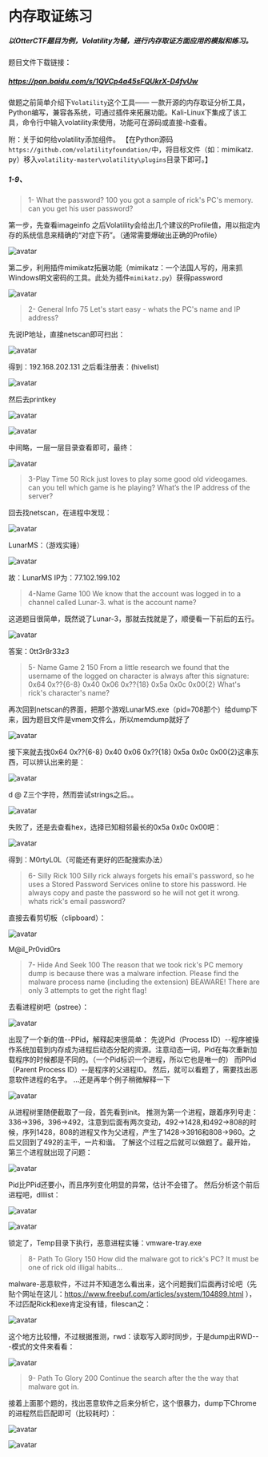 # 内存取证练习

##### 以OtterCTF题目为例，Volatility为辅，进行内存取证方面应用的模拟和练习。

题目文件下载链接：
##### https://pan.baidu.com/s/1QVCp4a45sFQUkrX-D4fvUw

做题之前简单介绍下```Volatility```这个工具——
一款开源的内存取证分析工具，Python编写，兼容各系统，可通过插件来拓展功能。Kali-Linux下集成了该工具，命令行中输入volatility来使用，功能可在源码或直接-h查看。

附：关于如何给volatility添加组件。
【在Python源码```https://github.com/volatilityfoundation/```中，将目标文件（如：mimikatz. py）移入```volatility-master\volatility\plugins```目录下即可。】

##### 1-9、

>1- What the password? 100
you got a sample of rick's PC's memory. can you get his user password? 

第一步，先查看imageinfo
之后Volatility会给出几个建议的Profile值，用以指定内存的系统信息来精确的“对症下药”。（通常需要爆破出正确的Profile）

![avatar](https://k1ng0fic3.github.io/images/neicun1.png)

第二步，利用插件mimikatz拓展功能（mimikatz：一个法国人写的，用来抓Windows明文密码的工具。此处为插件```mimikatz.py```）获得password

![avatar](https://k1ng0fic3.github.io/images/neicun2.png)

<!-- more -->

>2- General Info 75
Let's start easy - whats the PC's name and IP address?

先说IP地址，直接netscan即可扫出：

![avatar](https://k1ng0fic3.github.io/images/neicun3.png)

得到：192.168.202.131
之后看注册表：(hivelist)

![avatar](https://k1ng0fic3.github.io/images/neicun4.png)

然后去printkey

![avatar](https://k1ng0fic3.github.io/images/neicun5.png)

![avatar](https://k1ng0fic3.github.io/images/neicun6.png)

中间略，一层一层目录查看即可，最终：

![avatar](https://k1ng0fic3.github.io/images/neicun7.png)

>3-Play Time 50
Rick just loves to play some good old videogames. can you tell which game is he playing? What’s the IP address of the server?

回去找netscan，在进程中发现：

![avatar](https://k1ng0fic3.github.io/images/neicun8.png)

LunarMS：（游戏实锤）

![avatar](https://k1ng0fic3.github.io/images/neicun9.png)

故：LunarMS IP为：77.102.199.102

>4-Name Game 100
We know that the account was logged in to a channel called Lunar-3. what is the account name?

这道题目很简单，既然说了Lunar-3，那就去找就是了，顺便看一下前后的五行。

![avatar](https://k1ng0fic3.github.io/images/neicun10.png)

答案：0tt3r8r33z3

>5- Name Game 2 150
From a little research we found that the username of the logged on character is always after this signature: 0x64 0x??{6-8} 0x40 0x06 0x??{18} 0x5a 0x0c 0x00{2} What's rick's character's name? 

再次回到netscan的界面，把那个游戏LunarMS.exe（pid=708那个）给dump下来，因为题目文件是vmem文件么，所以memdump就好了

![avatar](https://k1ng0fic3.github.io/images/neicun11.png)

接下来就去找0x64 0x??{6-8} 0x40 0x06 0x??{18} 0x5a 0x0c 0x00{2}这串东西，可以辨认出来的是：

![avatar](https://k1ng0fic3.github.io/images/neicun12.png)

d @ Z三个字符，然而尝试strings之后。。

![avatar](https://k1ng0fic3.github.io/images/neicun13.png)

失败了，还是去查看hex，选择已知相邻最长的0x5a 0x0c 0x00吧：

![avatar](https://k1ng0fic3.github.io/images/neicun14.png)

得到：M0rtyL0L（可能还有更好的匹配搜索办法）

>6- Silly Rick 100
Silly rick always forgets his email's password, so he uses a Stored Password Services online to store his password. He always copy and paste the password so he will not get it wrong. whats rick's email password?
 
直接去看剪切板（clipboard）：

![avatar](https://k1ng0fic3.github.io/images/neicun15.png)

M@il_Pr0vid0rs

>7- Hide And Seek 100
The reason that we took rick's PC memory dump is because there was a malware infection. Please find the malware process name (including the extension)
BEAWARE! There are only 3 attempts to get the right flag!

去看进程树吧（pstree）：

![avatar](https://k1ng0fic3.github.io/images/neicun16.png)

出现了一个新的值--PPid，解释起来很简单：
先说Pid（Process ID）--程序被操作系统加载到内存成为进程后动态分配的资源。注意动态一词，Pid在每次重新加载程序的时候都是不同的。（一个Pid标识一个进程，所以它也是唯一的）
而PPid（Parent Process ID）--是程序的父进程ID。
然后，就可以看题了，需要找出恶意软件进程的名字。
…还是再举个例子稍微解释一下

![avatar](https://k1ng0fic3.github.io/images/neicun17.png)

从进程树里随便截取了一段，首先看到init。
推测为第一个进程，跟着序列号走：336→396，396→492，注意到后面有两次变动，492→1428,和492→808的时候，序列1428，808的进程又作为父进程，产生了1428→3916和808→960。之后又回到了492的主干，一片和谐。
了解这个过程之后就可以做题了。最开始，第三个进程就出现了问题：

![avatar](https://k1ng0fic3.github.io/images/neicun18.png)

Pid比PPid还要小，而且序列变化明显的异常，估计不会错了。
然后分析这个前后进程吧，dlllist：

![avatar](https://k1ng0fic3.github.io/images/neicun19.png)

![avatar](https://k1ng0fic3.github.io/images/neicun20.png)

锁定了，Temp目录下执行，恶意进程实锤：vmware-tray.exe

>8- Path To Glory 150
How did the malware got to rick's PC? It must be one of rick old illigal habits…

malware-恶意软件，不过并不知道怎么看出来，这个问题我们后面再讨论吧（先贴个网址在这儿：https://www.freebuf.com/articles/system/104899.html ），不过匹配Rick和exe肯定没有错，filescan之：

![avatar](https://k1ng0fic3.github.io/images/neicun21.png)

这个地方比较懵，不过根据推测，rwd：读取写入即时同步，于是dump出RWD---模式的文件来看看：

![avatar](https://k1ng0fic3.github.io/images/neicun22.png)

>9- Path To Glory 200
Continue the search after the the way that malware got in.

接着上面那个题的，找出恶意软件之后来分析它，这个很暴力，dump下Chrome的进程然后匹配即可（比较耗时）：

![avatar](https://k1ng0fic3.github.io/images/neicun23.png)

![avatar](https://k1ng0fic3.github.io/images/neicun24.png)
